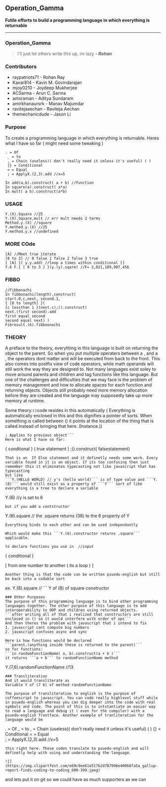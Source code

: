 
## Operation_Gamma 
  
**Futile efforts to build a programming language in which everything is returnable**
  
---

 ### Operation_Gamma

> I'll just let others write this up, im lazy ***- Rohan***

### Contributors
*   raypatriots71 - Rohan Ray
*   Kavar814 - Kavin M. Govindarajan
*   mjoy0210 - Joydeep Mukherjee
*   ACSarma - Arun C. Sarma
*   amsraman - Aditya Sundaram
*  amirkhanaursrk - Manav Majumdar
*  ravitejaaechan - Raviteja Aechan
*  themechanicdude - Jason Li
### Purpose
To create a programming language in which everything is returnable.
Heres what I have so far  ( might need some tweaking )
```
. = Of
 _ = to 
 , = Chain (useless)( don't really need it unless it's useful) ( ) 
 {} = Conditional 
 = = Equal  
 ; = ApplyX.(2,3).add //x=5  
```
```
In add(a,b).construct( a + b) //function 
In square(a).construct( a*a) 
In mult( a b).construct(a*b)  
```
### USAGE
```
Y.(X).Square //25
Y.(X).Square,mult // err mult needs 2 terms  
Method.y.(X) //square
Y.method.y.(X) //25
Y.method.y.x //undefined
```
### MORE COde
```
[A] //Meet true iterate 
[0 to 3] // 0 false 1 false 2 false 3 true
{ [A] }( y.y.add) //loop a times within conditional []
Y.6 F.{ [ 0 to 3 ] }(y.(y).sqare) //F= 2,821,109,907,456
```
### FIBBO
```
//Fibbonachi
In fibbonachi(length).construct( 
start.0,c,next, second.1, 
{ [0 to length] }( 
{c lessthan 1 }(next.c);().construct( 
next.(first second).add 
first equal second 
second equal next) )
Fibresult.(6).fibboonachi
```
### THEORY

A preface to the theory, everything in this language is built on returning the object to the parent. So when you put multiple operaters between a , and a ``` ```, the operators dont matter and will be executed from back to the front. This also comes into postfix view of code operators, while math operands will still work the way they are designed to. Not many languages exist soley to move around parents and children and tag functions like this language. But one of the challenges and difficulties that we may face is the problem of memory management and how to allocate spaces for each function and returning objects. Objects still probably need more memory allocation before they are created and the language may supposedly take up more memory at runtime. 

Some theory:``` () ```code resides in this automatically  ( Everything is automatically enclosed in this and this dignifies a pointer of sorts. When something is called between () it points at the location of the thing that is called instead of bringing that here. (Instance.))
```{} Returns object 
; Applies to previous object```
Here is what I have so far:
```
{ condtional } ( true statement ) ;().construct( falsestatement)
```
That is an  If Else statement and it definetly needs some work. Every variable found in it is an object. If its too confusing then just remember this it eliminates typecasting not like javascript that has typecasting
but like 
```Y.(HELLO WORLD) // y's (hello world)``` is of type value and ```Y.(8)``` would still exist as a property of ```Y``` sort of like everything is a tree to declare a variable 
```
Y.(6) //y is set to 6
```
but if you add a contstructor
```
Y.(6).square // the .square returns (36) to the 6 property of Y
```
Everything binds to each other and can be used independantly

Which would make this ```Y.(6).constructor returns .square``` applicable. 

to declare functions you use in  //input
```
{ conditional }

[ from one number to another ( its a loop ) ] 
```
Another thing is that the code can be written psuedo-english but still be back into a codable sort
```
ex. Y.(8).square   // ``` Y of (8) of square constructor 
```
### Other Purposes
The purpose of this programming language is to bind other programming languages together. The other purpose of this language is to add interoperability to OOP and children using returned objects. 
```after writing all of that i realized that constructors are still enclosed in () so it would interfere with order of ops```
And then theres the problem with javascript that i intend to fix   
1. javascript cant compute big numbers
2. javascript confuses async and sync

Here is how functions would be declared
```parent.(anything inside these is returned to the parent)```
so for functions:
```in randomFunctionName( a, b).construct(a + b )```
it returns ```a + b``` to randomFunctionName method
```
Y.(7,6).randomFunctionName //13
```
### Transliteration
And it would transliterate as 
Variable Y of (7 6) of method randomFunctionName

The purpose of transliteration to english is the purpose of coffeescript to javascript. You can code really highlevel stuff while in psuedo-english whereas you can dig deeper into the code with real symbols and code. The point of this is to intstantiate an easier way to read a language and debug it ( even for the compiler) with a psuedo-english frontface. Another example of tranliteration for the language would be 
```
. = Of
 _ = to 
 , = Chain (useless)( don't really need it unless it's useful) ( ) 
 {} = Conditional 
 = = Equal  
 ; = ApplyX.(2,3).add //x=5  
```
this right here. These codes translate to psuedo-english and will definetly help with using and understanding the language. 

![](https://img.clipartfest.com/e69c9ee61e517b2d787996e40068fa5a_gallup-report-finds-coding-to-coding_600-399.jpeg)
```
and lets put it on git so we could have as much supporters as we can
```
